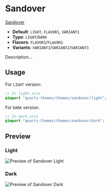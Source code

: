 # Sandover

[Sandover](https://github.com/eliz-abeth)

- **Default**: `LIGHT`, `FLAVOR1`, `VARIANT1`
- **Type**: `LIGHT`/`DARK`
- **Flavors**: `FLAVOR1`/`FLAVOR2`
- **Variants**: `VARIANT1`/`VARIANT2`/`VARIANT3`

Description...

## Usage

For `LIGHT` version:

```scss
// In light.scss
@import "quartz-themes/themes/sandover/light";
```

For `DARK` version:

```scss
// In dark.scss
@import "quartz-themes/themes/sandover/dark";
```

## Preview

### Light

![Preview of Sandover Light](preview-light.png)

### Dark

![Preview of Sandover Dark](preview-dark.png)
